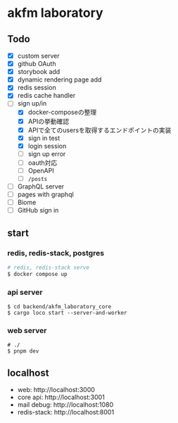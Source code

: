 # akfm laboratory

## Todo

- [x] custom server
- [x] github OAuth
- [x] storybook add
- [x] dynamic rendering page add
- [x] redis session
- [x] redis cache handler
- [ ] sign up/in
  - [x] docker-composeの整理
  - [x] APIの挙動確認
  - [x] APIで全てのusersを取得するエンドポイントの実装
  - [x] sign in test
  - [x] login session
  - [ ] sign up error
  - [ ] oauth対応
  - [ ] OpenAPI
  - [ ] `/posts`
- [ ] GraphQL server
- [ ] pages with graphql
- [ ] Biome
- [ ] GitHub sign in

## start

### redis, redis-stack, postgres

```sh
# redis, redis-stack serve
$ docker compose up
```

### api server

```shell
$ cd backend/akfm_laboratory_core
$ cargo loco start --server-and-worker
```

### web server

```shell
# ./
$ pnpm dev
```

## localhost

- web: http://localhost:3000
- core api: http://localhost:3001
- mail debug: http://localhost:1080
- redis-stack: http://localhost:8001
